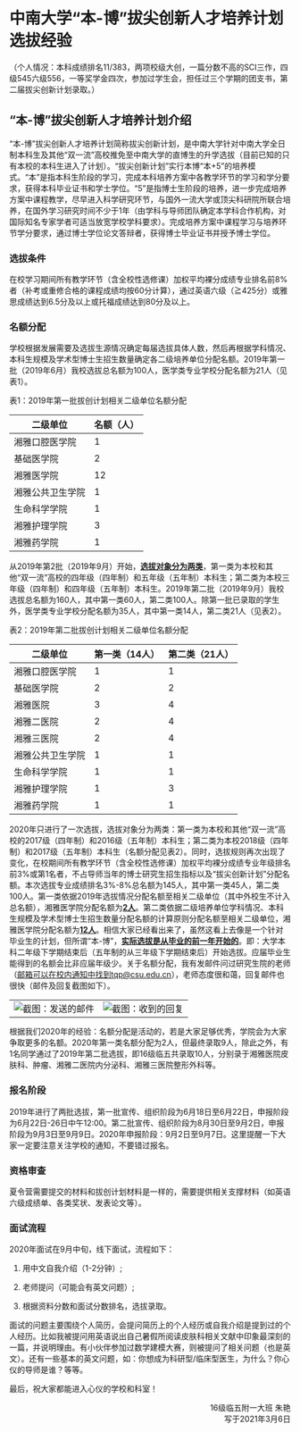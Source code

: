 # 中南大学“本-博”拔尖创新人才培养计划选拔经验

（个人情况：本科成绩排名11/383，两项校级大创，一篇分数不高的SCI三作，四级545六级556，一等奖学金四次，参加过学生会，担任过三个学期的团支书，第二届拔尖创新计划录取。）

## “本-博”拔尖创新人才培养计划介绍

“本-博”拔尖创新人才培养计划简称拔尖创新计划，是中南大学针对中南大学全日制本科生及其他“双一流”高校推免至中南大学的直博生的升学选拔（目前已知的只有本校的本科生进入了计划）。“拔尖创新计划”实行本博“本+5”的培养模式。“本”是指本科生阶段的学习，完成本科培养方案中各教学环节的学习和学分要求，获得本科毕业证书和学士学位。“5”是指博士生阶段的培养，进一步完成培养方案中课程教学，尽早进入科学研究环节，与国外一流大学或顶尖科研院所联合培养，在国外学习研究时间不少于1年（由学科与导师团队确定本学科合作机构，对国际知名专家学者可适当放宽学校学科要求）。完成培养方案中课程学习与培养环节学分要求，通过博士学位论文答辩者，获得博士毕业证书并授予博士学位。

### 选拔条件

在校学习期间所有教学环节（含全校性选修课）加权平均裸分成绩专业排名前8%者（补考或重修合格的课程成绩均按60分计算），通过英语六级（≧425分）或雅思成绩达到6.5分及以上或托福成绩达到80分及以上。

### 名额分配

学校根据发展需要及选拔生源情况确定每届选拔具体人数，然后再根据学科情况、本科生规模及学术型博士生招生数量确定各二级培养单位分配名额。2019年第一批（2019年6月）我校选拔总名额为100人，医学类专业学校分配名额为21人（见表1）。

表1：2019年第一批拔创计划相关二级单位名额分配

|二级单位|名额（人）|
|----|----|
|湘雅口腔医学院|1|
|基础医学院|2|
|湘雅医学院|12|
|湘雅公共卫生学院|1|
|生命科学学院|1|
|湘雅护理学院|3|
|湘雅药学院|1|

从2019年第2批（2019年9月）开始，<u>**选拔对象分为两类**</u>，第一类为本校和其他“双一流”高校的四年级（四年制）和五年级（五年制）本科生；第二类为本校三年级（四年制）和四年级（五年制）本科生。2019年第二批（2019年9月）我校选拔总名额为160人，其中第一类60人，第二类100人。除第一批已录取的学生外，医学类专业学校分配名额为35人，其中第一类14人，第二类21人（见表2）。

表2：2019年第二批拔创计划相关二级单位名额分配

|二级单位|第一类（14人）|第二类（21人）|
|----|----|----|
|湘雅口腔医学院|1|1|
|基础医学院|2|2|
|湘雅医院|3|4|
|湘雅二医院|2|4|
|湘雅三医院|2|4|
|湘雅公共卫生学院|1|1|
|生命科学学院|1|1|
|湘雅护理学院|1|3|
|湘雅药学院|1|1|

2020年只进行了一次选拔，选拔对象分为两类：第一类为本校和其他“双一流”高校的2017级（四年制）和2016级（五年制）本科生；第二类为本校2018级（四年制）和2017级（五年制）本科生（名额分配见表2）。同时，选拔规则再次出现了变化，在校期间所有教学环节（含全校性选修课）加权平均裸分成绩专业年级排名前3%或第1名者，不占导师当年的博士研究生招生指标以及“拔尖创新计划”分配名额。本次选拔专业成绩排名3%-8%总名额为145人，其中第一类45人，第二类100人。第一类依据2019年选拔情况分配名额至相关二级单位（其中外校生不计入总名额），湘雅医学院分配名额为<u>**2人**</u>。第二类依据二级培养单位学科情况、本科生规模及学术型博士生招生数量分配名额的计算原则分配名额至相关二级单位，湘雅医学院分配名额为<u>**12人**</u>。相信大家已经看出来了，虽然这看上去像是一个针对毕业生的计划，但所谓“本-博”，<u>**实际选拔是从毕业的前一年开始的**</u>。即：大学本科二年级下学期结束后（五年制的从三年级下学期结束后）开始选拔。应届毕业生能得到的名额会比非应届年级少。关于名额分配，我有发邮件问过研究生院的老师（邮箱可以在校内通知中找到tqp@csu.edu.cn），老师态度很和蔼，回复邮件也很快（邮件及回复截图如下）。

<table style="border-collapse:collapse;border:none;margin-bottom:0;">
    <tr style="border-collapse:collapse;border:none;">
        <td style="border-collapse:collapse;border:none;">
            <div align=center>
                <img src="https://gitee.com/zcx980605/Survive_XYSM_dev/raw/master/Image/Ch6_4_1.jpeg" alt="截图：发送的邮件">
            </div>
        </td>
        <td style="border-collapse:collapse;border:none;">
            <div align=center>
                <img src="https://gitee.com/zcx980605/Survive_XYSM_dev/raw/master/Image/Ch6_4_2.jpeg" alt="截图：收到的回复">
            </div>
        </td>
    </tr>
</table>

根据我们2020年的经验：名额分配是活动的，若是大家足够优秀，学院会为大家争取更多的名额。2020年第一类名额分配为2人，但最终录取9人，除此之外，有1名同学通过了2019年第二批选拔，即16级临五共录取10人，分别录于湘雅医院皮肤科、肿瘤、湘雅二医院内分泌科、湘雅三医院整形外科等。

### 报名阶段

2019年进行了两批选拔，第一批宣传、组织阶段为6月18日至6月22日，申报阶段为6月22日-26日中午12:00。第二批宣传、组织阶段为8月30日至9月2日，申报阶段为9月3日至9月9日。2020年申报阶段：9月2日至9月7日。这里提醒一下大家一定要注意关注学校的通知，不要错过报名。

### 资格审查

夏令营需要提交的材料和拔创计划材料是一样的，需要提供相关支撑材料（如英语六级成绩单、各类奖状、发表论文等）。

### 面试流程

2020年面试在9月中旬，线下面试，流程如下：

1. 用中文自我介绍（1-2分钟）;

2. 老师提问（可能会有英文问题）;

3. 根据资料分数和面试分数排名，选拔录取。

面试的问题主要围绕个人简历，会提问简历上的个人经历或自我介绍是提到过的个人经历。比如我被提问用英语说出自己暑假所阅读皮肤科相关文献中印象最深刻的一篇，并说明理由。有小伙伴参加过数学建模大赛，则被提问了相关问题（也是英文）。还有一些基本的英文问题，如：你想成为科研型/临床型医生，为什么？你心仪的导师是谁？等等。

最后，祝大家都能进入心仪的学校和科室！

<p align="right">16级临五附一大班 朱艳<br/>写于2021年3月6日</p>